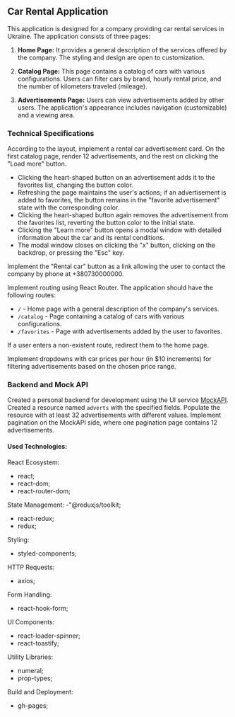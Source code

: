 ## Car Rental Application

This application is designed for a company providing car rental services in Ukraine. The application consists of three pages:

1. **Home Page:** It provides a general description of the services offered by the company. The styling and design are open to customization.

2. **Catalog Page:** This page contains a catalog of cars with various configurations. Users can filter cars by brand, hourly rental price, and the number of kilometers traveled (mileage).

3. **Advertisements Page:** Users can view advertisements added by other users. The application's appearance includes navigation (customizable) and a viewing area.

### Technical Specifications

According to the layout, implement a rental car advertisement card. On the first catalog page, render 12 advertisements, and the rest on clicking the "Load more" button.

- Clicking the heart-shaped button on an advertisement adds it to the favorites list, changing the button color.
- Refreshing the page maintains the user's actions; if an advertisement is added to favorites, the button remains in the "favorite advertisement" state with the corresponding color.
- Clicking the heart-shaped button again removes the advertisement from the favorites list, reverting the button color to the initial state.
- Clicking the "Learn more" button opens a modal window with detailed information about the car and its rental conditions.
- The modal window closes on clicking the "x" button, clicking on the backdrop, or pressing the "Esc" key.

Implement the "Rental car" button as a link allowing the user to contact the company by phone at +380730000000.

Implement routing using React Router. The application should have the following routes:

- `/` - Home page with a general description of the company's services.
- `/catalog` - Page containing a catalog of cars with various configurations.
- `/favorites` - Page with advertisements added by the user to favorites.

If a user enters a non-existent route, redirect them to the home page.

Implement dropdowns with car prices per hour (in $10 increments) for filtering advertisements based on the chosen price range.

### Backend and Mock API

Created a personal backend for development using the UI service [MockAPI](https://mockapi.io/). Created a resource named `adverts` with the specified fields. Populate the resource with at least 32 advertisements with different values. Implement pagination on the MockAPI side, where one pagination page contains 12 advertisements.

#### Used Technologies:

React Ecosystem:

- react;
- react-dom;
- react-router-dom;

State Management:
-"@reduxjs/toolkit;

- react-redux;
- redux;

Styling:

- styled-components;

HTTP Requests:

- axios;

Form Handling:

- react-hook-form;

UI Components:

- react-loader-spinner;
- react-toastify;

Utility Libraries:

- numeral;
- prop-types;

Build and Deployment:

- gh-pages;
